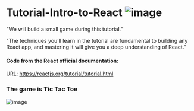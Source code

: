 # Tutorial-Intro-to-React     ![image](https://img.shields.io/badge/React-20232A?style=for-the-badge&logo=react&logoColor=61DAFB)
"We will build a small game during this tutorial."

"The techniques you’ll learn in the tutorial are fundamental to building any React app, and mastering it will give you a deep understanding of React."

#### Code from the React official documentation:
URL: https://reactjs.org/tutorial/tutorial.html

### The game is Tic Tac Toe

![image](https://media0.giphy.com/media/26grMgCg1xZh28AF2/giphy.gif?cid=790b7611144213aea6e3f86c4319788d47914df4cd2947e5&rid=giphy.gif&ct=g)
